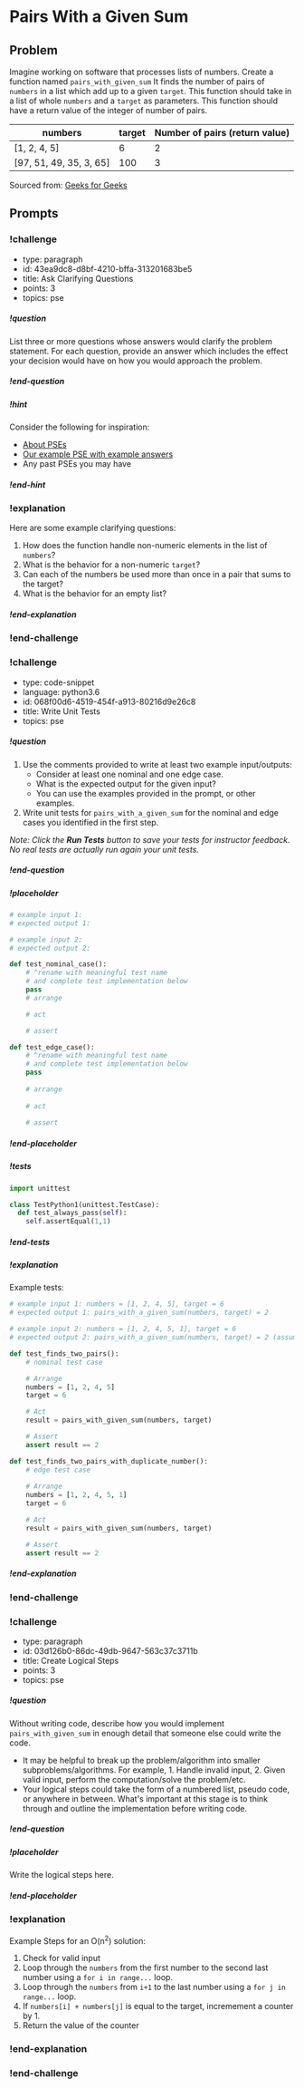 # Pairs With a Given Sum

## Problem

Imagine working on software that processes lists of numbers. Create a function named `pairs_with_given_sum` It finds the number of pairs of `numbers` in a list which add up to a given `target`. This function should take in a list of whole `numbers` and a `target` as parameters. This function should have a return value of the integer of number of pairs.

| numbers                 | target | Number of pairs (return value)|
| ----------------------- | --- | --------------- |
| [1, 2, 4, 5]            | 6   | 2               |
| [97, 51, 49, 35, 3, 65] | 100 | 3               |

Sourced from: [Geeks for Geeks](https://www.geeksforgeeks.org/count-pairs-with-given-sum/)

## Prompts

<!-- Question 1 -->
<!-- prettier-ignore-start -->
### !challenge
* type: paragraph
* id: 43ea9dc8-d8bf-4210-bffa-313201683be5
* title: Ask Clarifying Questions
* points: 3
* topics: pse
##### !question

List three or more questions whose answers would clarify the problem statement. For each question, provide an answer which includes the effect your decision would have on how you would approach the problem.

##### !end-question
##### !hint

Consider the following for inspiration:

- [About PSEs](../about-pses/about-pses.md)
- [Our example PSE with example answers](../about-pses/example-pse.md)
- Any past PSEs you may have

##### !end-hint
### !explanation

Here are some example clarifying questions:

1. How does the function handle non-numeric elements in the list of `numbers`?
1. What is the behavior for a non-numeric `target`?
1. Can each of the numbers be used more than once in a pair that sums to the target?
1. What is the behavior for an empty list?

##### !end-explanation

### !end-challenge
<!-- prettier-ignore-end -->

<!-- Question 2 -->
<!-- prettier-ignore-start -->

### !challenge
* type: code-snippet
* language: python3.6
* id: 068f00d6-4519-454f-a913-80216d9e26c8
* title: Write Unit Tests
* topics: pse
##### !question

1. Use the comments provided to write at least two example input/outputs:
    * Consider at least one nominal and one edge case.
    * What is the expected output for the given input?
    * You can use the examples provided in the prompt, or other examples.
2. Write unit tests for `pairs_with_a_given_sum` for the nominal and edge cases you identified in the first step.

*Note: Click the **Run Tests** button to save your tests for instructor feedback. No real tests are actually run again your unit tests.*

##### !end-question
##### !placeholder

```py
# example input 1:
# expected output 1:

# example input 2:
# expected output 2:

def test_nominal_case():
    # ^rename with meaningful test name
    # and complete test implementation below
    pass
    # arrange

    # act

    # assert

def test_edge_case():
    # ^rename with meaningful test name
    # and complete test implementation below
    pass
    
    # arrange
    
    # act
    
    # assert
```
##### !end-placeholder

##### !tests

```py
import unittest

class TestPython1(unittest.TestCase):
  def test_always_pass(self):
    self.assertEqual(1,1)
```

##### !end-tests
##### !explanation 

Example tests:

```python
# example input 1: numbers = [1, 2, 4, 5], target = 6            
# expected output 1: pairs_with_a_given_sum(numbers, target) = 2

# example input 2: numbers = [1, 2, 4, 5, 1], target = 6  
# expected output 2: pairs_with_a_given_sum(numbers, target) = 2 (assumption: the number 5 can only be used in one pair)

def test_finds_two_pairs():
    # nominal test case

    # Arrange
    numbers = [1, 2, 4, 5]
    target = 6

    # Act
    result = pairs_with_given_sum(numbers, target)

    # Assert
    assert result == 2

def test_finds_two_pairs_with_duplicate_number():
    # edge test case
    
    # Arrange
    numbers = [1, 2, 4, 5, 1]
    target = 6

    # Act
    result = pairs_with_given_sum(numbers, target)

    # Assert
    assert result == 2 
```

##### !end-explanation
### !end-challenge
<!-- prettier-ignore-end -->

<!-- Question 3 -->
<!-- prettier-ignore-start -->
### !challenge
* type: paragraph
* id: 03d126b0-86dc-49db-9647-563c37c3711b
* title: Create Logical Steps
* points: 3
* topics: pse
##### !question

Without writing code, describe how you would implement `pairs_with_given_sum` in enough detail that someone else could write the code. 
* It may be helpful to break up the problem/algorithm into smaller subproblems/algorithms. For example, 1. Handle invalid input, 2. Given valid input, perform the computation/solve the problem/etc.
* Your logical steps could take the form of a numbered list, pseudo code, or anywhere in between. What's important at this stage is to think through and outline the implementation before writing code.

##### !end-question

##### !placeholder

Write the logical steps here.

##### !end-placeholder

### !explanation

Example Steps for an O(n<sup>2</sup>) solution: 

1. Check for valid input
2. Loop through the `numbers` from the first number to the second last number using a `for i in range...` loop.
3. Loop through the `numbers` from `i+1` to the last number using a `for j in range...` loop.
4. If `numbers[i] + numbers[j]` is equal to the target, incremement a counter by 1.
5. Return the value of the counter

### !end-explanation

### !end-challenge
<!-- prettier-ignore-end -->